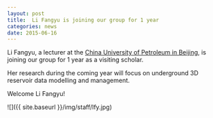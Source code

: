 ```yaml
---
layout: post
title:  Li Fangyu is joining our group for 1 year
categories: news
date: 2015-06-16
---
```


Li Fangyu, a lecturer at the [China University of Petroleum in Beijing](http://www.cup.edu.cn/internationaloffice/en/), is joining our group for 1 year as a visiting scholar. 

Her research during the coming year will focus on underground 3D reservoir data modelling and  management.

Welcome Li Fangyu!

![]({{ site.baseurl }}/img/staff/lfy.jpg)
